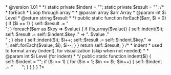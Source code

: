 <?php


/*******************************************************************************************************************************
 * 
 * PHP Loop through (infinite) multidemensional array or json
 * 
 * Instruction:
 * $result = loopArray::forEach($php_multi_array);
 * print $result;
 * 
 * if data is json format, first do:
 * $php_multi_array = json_decode($data, true);
 * 
 ******************************************************************************************************************************/ 

class loopArray {

    /**
     * PHP Loop through (infinite) multidemensional array or json
     * (if json, use $php_multi_array = json_decode($data, true) to create array)
     *
     * public gist:
     * https://gist.github.com/petermuller71/33616d55174d9725fc00a663d30194ba
     *
     * @param      string       $arr              multidemensional array 
     *
     * @property   string       $indent           used to format array (indent), for visualization (skip when not needed)
     *
     * @return     string       $result           array (visually) formatted
     *
     * @license    http://www.opensource.org/licenses/mit-license.html  MIT License
     * @copyright  2018 Peter Muller. All rights reserved.
     * @author     Peter Muller <petermuller71@gmail.com>
     * @version    1.01
     *
     */
    
    
    static private $indent = "";
    static private $result = "";

    /*
     * forEach
     * Loop through array
     *
     * @param   array     $arr         Array
     * @param   int       $i           Level
     * @return  string    $result
     *
     */
    
    public static function forEach($arr, $i = 0) 
    {
        
        if ($i == 1) { self::$result .= "<br />"; } 
        foreach($arr as $key => $value)
        {
                    
            if (!is_array($value))
            {                
                self::indent($i);
                
                self::$result .= self::$indent.$key ." => ". $value ."<br />" ;
            }
            else 
            {
                self::indent($i);
                
                $i++;
                self::$result .= self::$indent.$key." => <br />";

                self::forEach($value, $i);   
                $i--;
            }
        }
        
        return self::$result;
    }
    
    
    
    /*
     * indent
     * used to format array (indent), for visualization (skip when not needed)
     *
     * @param   int       $i           Level (for indent)
     *
     */
    
    public static function indent($i) 
    {
        self::$indent = "";

        if ($i >= 1) 
        {
            for ($in = 1; $in <= $i; $in++) 
            {
                self::$indent .= "&nbsp;&nbsp;&nbsp;&nbsp;&nbsp;&nbsp;&nbsp;";
            }
        }       
    }
    
}
?>
